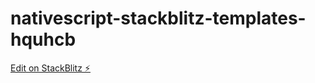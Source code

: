 # nativescript-stackblitz-templates-hquhcb

[Edit on StackBlitz ⚡️](https://stackblitz.com/edit/nativescript-stackblitz-templates-hquhcb)